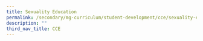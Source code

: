```yaml
---
title: Sexuality Education
permalink: /secondary/mg-curriculum/student-development/cce/sexuality-education/
description: ""
third_nav_title: CCE
---
```

